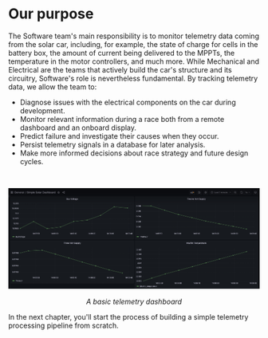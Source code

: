 # Our purpose

The Software team's main responsibility is to monitor telemetry data coming
from the solar car, including, for example, the state of charge for cells in the
battery box, the amount of current being delivered to the MPPTs, the temperature
in the motor controllers, and much more. While Mechanical and Electrical are the
teams that actively build the car's structure and its circuitry, Software's
role is nevertheless fundamental. By tracking telemetry data, we allow the
team to:
* Diagnose issues with the electrical components on the car during development.
* Monitor relevant information during a race both from a remote dashboard and an onboard
display.
* Predict failure and investigate their causes when they occur.
* Persist telemetry signals in a database for later analysis.
* Make more informed decisions about race strategy and future design cycles.

<br/>

![Dashboard](images/dashboard.png)
<div style="text-align: center"><i>A basic telemetry dashboard</i></div>

In the next chapter, you'll start the process of building a simple telemetry
processing pipeline from scratch.
